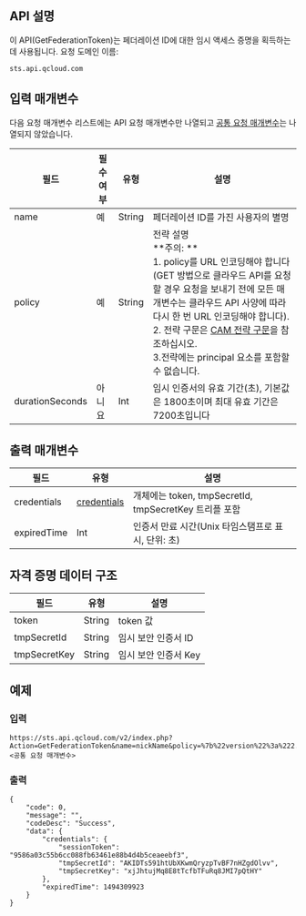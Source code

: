 ## API 설명
이 API(GetFederationToken)는 페더레이션 ID에 대한 임시 액세스 증명을 획득하는 데 사용됩니다.
요청 도메인 이름:

```
sts.api.qcloud.com
```

## 입력 매개변수
다음 요청 매개변수 리스트에는 API 요청 매개변수만 나열되고 [공통 요청 매개변수](https://cloud.tencent.com/document/api/213/6976)는 나열되지 않았습니다.

|필드|필수 여부|유형|설명|
| ------------ | ------------ | ------------ | ------------ |
|name|예|String|페더레이션 ID를 가진 사용자의 별명|
|policy|예|String|전략 설명</br>**주의: **</br>1. policy를 URL 인코딩해야 합니다(GET 방법으로 클라우드 API를 요청할 경우 요청을 보내기 전에 모든 매개변수는 클라우드 API 사양에 따라 다시 한 번 URL 인코딩해야 합니다). </br>2. 전략 구문은 [CAM 전략 구문](https://cloud.tencent.com/document/product/598/10603)을 참조하십시오. </br>3.전략에는 principal 요소를 포함할 수 없습니다.|
|durationSeconds|아니요|Int|임시 인증서의 유효 기간(초), 기본값은 1800초이며 최대 유효 기간은 7200초입니다|

## 출력 매개변수

| 필드  | 유형  | 설명  |
| ------------ | ------------ | ------------ |
|  credentials | [credentials](#dataStructure)  | 개체에는 token, tmpSecretId, tmpSecretKey 트리플 포함  |
|  expiredTime | Int  | 인증서 만료 시간(Unix 타임스탬프로 표시, 단위: 초)  |

<span id="dataStructure"></span>
## 자격 증명 데이터 구조

| 필드  | 유형  | 설명  |
|---------|---------|---------|
| token | String | token 값 |
| tmpSecretId | String | 임시 보안 인증서 ID |
| tmpSecretKey | String | 임시 보안 인증서 Key |

 ## 예제
### 입력

```
https://sts.api.qcloud.com/v2/index.php?Action=GetFederationToken&name=nickName&policy=%7b%22version%22%3a%222.0%22%2c%22statement%22%3a%5b%7b%22action%22%3a%5b%22name%2fqcisa%3aGetInfoByFields%22%5d%2c%22resource%22%3a%5b%22qcs%3a%3aqcisa%3a%3auin%2f90000000000%3aqcisa%2fbigCustomerDetail%22%2c%22qcs%3a%3aqcisa%3a%3auin%2f90000000000%3aqcisa%2fuserDetail%22%2c%22qcs%3a%3aqcisa%3a%3auin%2f90000000000%3aqcisa%2fauthDetail%22%5d%2c%22effect%22%3a%22allow%22%7d%5d%7d&durationSeconds=1800&<공통 요청 매개변수>
```

### 출력

```
{
    "code": 0,
    "message": "",
    "codeDesc": "Success",
    "data": {
        "credentials": {
            "sessionToken": "9586a03c55b6cc088fb63461e88b4d4b5ceaeebf3",
            "tmpSecretId": "AKIDTs591htUbXKwmQryzpTvBF7nHZgdOlvv",
            "tmpSecretKey": "xjJhtujMq8E8tTcfbTFuRq8JMI7pQtHY"
        },
        "expiredTime": 1494309923
    }
}
```
